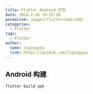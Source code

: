 ```yaml
---
title: Flutter Android 打包
date: 2024-7-16 10:25:10
permalink: /pages/flutter/cmd/cmd2
categories:
  - Flutter
tags:
  - Flutter
author:
  name: liqingyou
  link: https://github.com/liqingyou
---
```


## Android 构建

``` 
flutter build apk
```